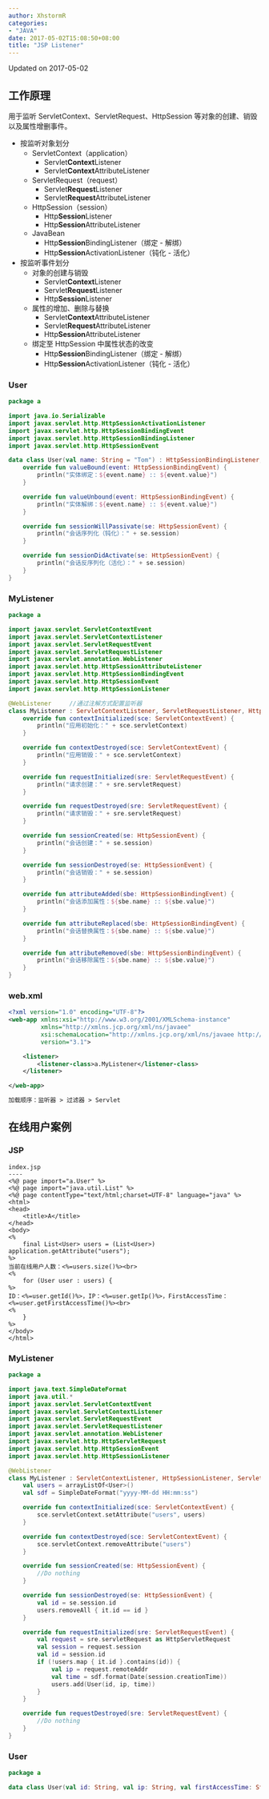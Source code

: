 ```yaml
---
author: XhstormR
categories:
- "JAVA"
date: 2017-05-02T15:08:50+08:00
title: "JSP Listener"
---
```


<!--more-->

Updated on 2017-05-02

>

## 工作原理
用于监听 ServletContext、ServletRequest、HttpSession 等对象的创建、销毁以及属性增删事件。

* 按监听对象划分
  * ServletContext（application）
      * Servlet**Context**Listener
      * Servlet**Context**AttributeListener
  * ServletRequest（request）
      * Servlet**Request**Listener
      * Servlet**Request**AttributeListener
  * HttpSession（session）
      * Http**Session**Listener
      * Http**Session**AttributeListener
  * JavaBean
      * Http**Session**BindingListener（绑定 - 解绑）
      * Http**Session**ActivationListener（钝化 - 活化）
* 按监听事件划分
  * 对象的创建与销毁
      * Servlet**Context**Listener
      * Servlet**Request**Listener
      * Http**Session**Listener
  * 属性的增加、删除与替换
      * Servlet**Context**AttributeListener
      * Servlet**Request**AttributeListener
      * Http**Session**AttributeListener
  * 绑定至 HttpSession 中属性状态的改变
      * Http**Session**BindingListener（绑定 - 解绑）
      * Http**Session**ActivationListener（钝化 - 活化）

### User
```kotlin
package a

import java.io.Serializable
import javax.servlet.http.HttpSessionActivationListener
import javax.servlet.http.HttpSessionBindingEvent
import javax.servlet.http.HttpSessionBindingListener
import javax.servlet.http.HttpSessionEvent

data class User(val name: String = "Tom") : HttpSessionBindingListener, HttpSessionActivationListener, Serializable {
    override fun valueBound(event: HttpSessionBindingEvent) {
        println("实体绑定：${event.name} :: ${event.value}")
    }

    override fun valueUnbound(event: HttpSessionBindingEvent) {
        println("实体解绑：${event.name} :: ${event.value}")
    }

    override fun sessionWillPassivate(se: HttpSessionEvent) {
        println("会话序列化（钝化）：" + se.session)
    }

    override fun sessionDidActivate(se: HttpSessionEvent) {
        println("会话反序列化（活化）：" + se.session)
    }
}
```

### MyListener
```kotlin
package a

import javax.servlet.ServletContextEvent
import javax.servlet.ServletContextListener
import javax.servlet.ServletRequestEvent
import javax.servlet.ServletRequestListener
import javax.servlet.annotation.WebListener
import javax.servlet.http.HttpSessionAttributeListener
import javax.servlet.http.HttpSessionBindingEvent
import javax.servlet.http.HttpSessionEvent
import javax.servlet.http.HttpSessionListener

@WebListener     //通过注解方式配置监听器
class MyListener : ServletContextListener, ServletRequestListener, HttpSessionListener, HttpSessionAttributeListener {
    override fun contextInitialized(sce: ServletContextEvent) {
        println("应用初始化：" + sce.servletContext)
    }

    override fun contextDestroyed(sce: ServletContextEvent) {
        println("应用销毁：" + sce.servletContext)
    }

    override fun requestInitialized(sre: ServletRequestEvent) {
        println("请求创建：" + sre.servletRequest)
    }

    override fun requestDestroyed(sre: ServletRequestEvent) {
        println("请求销毁：" + sre.servletRequest)
    }

    override fun sessionCreated(se: HttpSessionEvent) {
        println("会话创建：" + se.session)
    }

    override fun sessionDestroyed(se: HttpSessionEvent) {
        println("会话销毁：" + se.session)
    }

    override fun attributeAdded(sbe: HttpSessionBindingEvent) {
        println("会话添加属性：${sbe.name} :: ${sbe.value}")
    }

    override fun attributeReplaced(sbe: HttpSessionBindingEvent) {
        println("会话替换属性：${sbe.name} :: ${sbe.value}")
    }

    override fun attributeRemoved(sbe: HttpSessionBindingEvent) {
        println("会话移除属性：${sbe.name} :: ${sbe.value}")
    }
}
```

### web.xml
```xml
<?xml version="1.0" encoding="UTF-8"?>
<web-app xmlns:xsi="http://www.w3.org/2001/XMLSchema-instance"
         xmlns="http://xmlns.jcp.org/xml/ns/javaee"
         xsi:schemaLocation="http://xmlns.jcp.org/xml/ns/javaee http://xmlns.jcp.org/xml/ns/javaee/web-app_3_1.xsd"
         version="3.1">

    <listener>
        <listener-class>a.MyListener</listener-class>
    </listener>

</web-app>

加载顺序：监听器 > 过滤器 > Servlet
```

## 在线用户案例
### JSP
```
index.jsp
----
<%@ page import="a.User" %>
<%@ page import="java.util.List" %>
<%@ page contentType="text/html;charset=UTF-8" language="java" %>
<html>
<head>
    <title>A</title>
</head>
<body>
<%
    final List<User> users = (List<User>) application.getAttribute("users");
%>
当前在线用户人数：<%=users.size()%><br>
<%
    for (User user : users) {
%>
ID：<%=user.getId()%>，IP：<%=user.getIp()%>，FirstAccessTime：<%=user.getFirstAccessTime()%><br>
<%
    }
%>
</body>
</html>
```

### MyListener
```kotlin
package a

import java.text.SimpleDateFormat
import java.util.*
import javax.servlet.ServletContextEvent
import javax.servlet.ServletContextListener
import javax.servlet.ServletRequestEvent
import javax.servlet.ServletRequestListener
import javax.servlet.annotation.WebListener
import javax.servlet.http.HttpServletRequest
import javax.servlet.http.HttpSessionEvent
import javax.servlet.http.HttpSessionListener

@WebListener
class MyListener : ServletContextListener, HttpSessionListener, ServletRequestListener {
    val users = arrayListOf<User>()
    val sdf = SimpleDateFormat("yyyy-MM-dd HH:mm:ss")

    override fun contextInitialized(sce: ServletContextEvent) {
        sce.servletContext.setAttribute("users", users)
    }

    override fun contextDestroyed(sce: ServletContextEvent) {
        sce.servletContext.removeAttribute("users")
    }

    override fun sessionCreated(se: HttpSessionEvent) {
        //Do nothing
    }

    override fun sessionDestroyed(se: HttpSessionEvent) {
        val id = se.session.id
        users.removeAll { it.id == id }
    }

    override fun requestInitialized(sre: ServletRequestEvent) {
        val request = sre.servletRequest as HttpServletRequest
        val session = request.session
        val id = session.id
        if (!users.map { it.id }.contains(id)) {
            val ip = request.remoteAddr
            val time = sdf.format(Date(session.creationTime))
            users.add(User(id, ip, time))
        }
    }

    override fun requestDestroyed(sre: ServletRequestEvent) {
        //Do nothing
    }
}
```

### User
```kotlin
package a

data class User(val id: String, val ip: String, val firstAccessTime: String)
```
